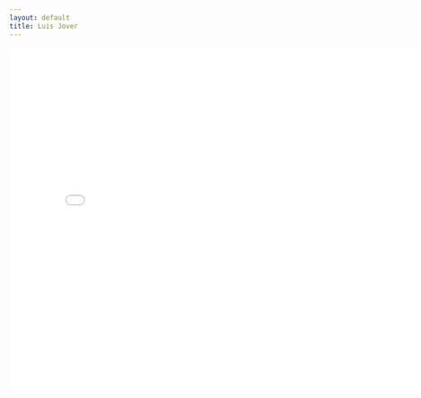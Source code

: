 ```yaml
---
layout: default
title: Luis Jover
---
```


 <embed src="jover_resume.pdf" width="800px" height="610px">